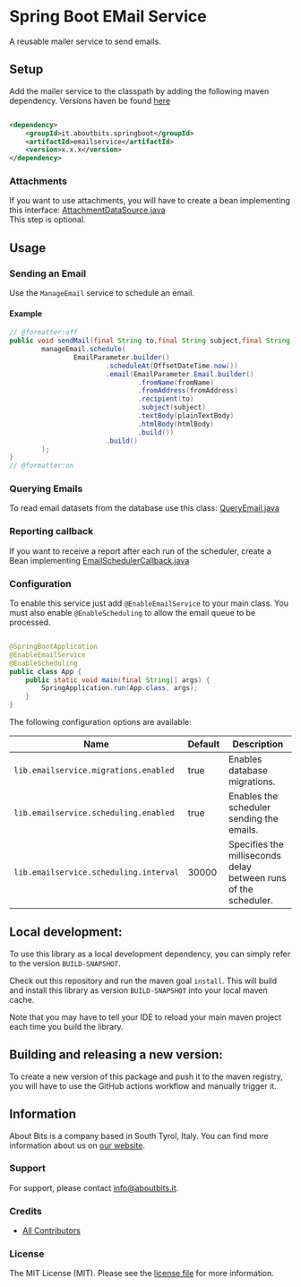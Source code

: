 # Spring Boot EMail Service

A reusable mailer service to send emails.

## Setup

Add the mailer service to the classpath by adding the following maven dependency. Versions haven be found [here](../../packages)

```xml

<dependency>
    <groupId>it.aboutbits.springboot</groupId>
    <artifactId>emailservice</artifactId>
    <version>x.x.x</version>
</dependency>
```

### Attachments

If you want to use attachments, you will have to create a bean implementing this interface: [AttachmentDataSource.java](src%2Fmain%2Fjava%2Fit%2Faboutbits%2Fspringboot%2Femailservice%2Flib%2FAttachmentDataSource.java)  
This step is optional.

## Usage

### Sending an Email

Use the `ManageEmail` service to schedule an email.

#### Example

```java
// @formatter:off
public void sendMail(final String to,final String subject,final String htmlBody,final String plainTextBody) {
        manageEmail.schedule(
                EmailParameter.builder()
                        .scheduleAt(OffsetDateTime.now())
                        .email(EmailParameter.Email.builder()
                                .fromName(fromName)
                                .fromAddress(fromAddress)
                                .recipient(to)
                                .subject(subject)
                                .textBody(plainTextBody)
                                .htmlBody(htmlBody)
                                .build())
                        .build()
        );
}
// @formatter:on 
```

### Querying Emails

To read email datasets from the database use this class: [QueryEmail.java](src%2Fmain%2Fjava%2Fit%2Faboutbits%2Fspringboot%2Femailservice%2Flib%2Fapplication%2FQueryEmail.java)

### Reporting callback

If you want to receive a report after each run of the scheduler, create a Bean implementing [EmailSchedulerCallback.java](src%2Fmain%2Fjava%2Fit%2Faboutbits%2Fspringboot%2Femailservice%2Flib%2FEmailSchedulerCallback.java)

### Configuration

To enable this service just add `@EnableEmailService` to your main class. You must also enable `@EnableScheduling` to allow the email queue to be processed.

```java

@SpringBootApplication
@EnableEmailService
@EnableScheduling
public class App {
    public static void main(final String[] args) {
        SpringApplication.run(App.class, args);
    }
}
```

The following configuration options are available:

| Name                                   | Default     | Description                                                           |
|----------------------------------------|-------------|-----------------------------------------------------------------------|
| `lib.emailservice.migrations.enabled`  | true        | Enables database migrations.                                          |
| `lib.emailservice.scheduling.enabled`  | true        | Enables the scheduler sending the emails.                             |
| `lib.emailservice.scheduling.interval` | 30000       | Specifies the milliseconds delay between runs of the scheduler.       |

## Local development:

To use this library as a local development dependency, you can simply refer to the version `BUILD-SNAPSHOT`.

Check out this repository and run the maven goal `install`. This will build and install this library as version `BUILD-SNAPSHOT` into your local maven cache.

Note that you may have to tell your IDE to reload your main maven project each time you build the library.

## Building and releasing a new version:

To create a new version of this package and push it to the maven registry, you will have to use the GitHub actions workflow and manually trigger it.

## Information

About Bits is a company based in South Tyrol, Italy. You can find more information about us on [our website](https://aboutbits.it).

### Support

For support, please contact [info@aboutbits.it](mailto:info@aboutbits.it).

### Credits

- [All Contributors](../../contributors)

### License

The MIT License (MIT). Please see the [license file](license.md) for more information.

